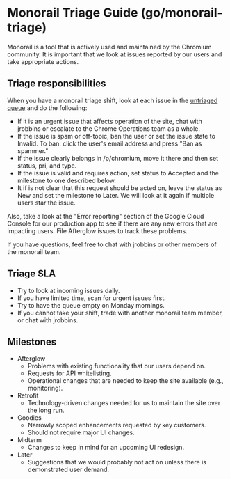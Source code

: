 # Monorail Triage Guide (go/monorail-triage)

Monorail is a tool that is actively used and maintained by
the Chromium community.  It is important that we look at
issues reported by our users and take appropriate actions.

## Triage responsibilities

When you have a monorail triage shift, look at each issue in the
[untriaged queue](https://bugs.chromium.org/p/monorail/issues/list?can=2&q=-has%3Amilestone+-has%3Aowner)
and do the following:

* If it is an urgent issue that affects operation of the site, chat with jrobbins or
  escalate to the Chrome Operations team as a whole.
* If the issue is spam or off-topic, ban the user or set the issue state to Invalid.
  To ban: click the user's email address and press "Ban as spammer."
* If the issue clearly belongs in /p/chromium, move it there and then set status, pri, and type.
* If the issue is valid and requires action, set status to Accepted and the milestone to one described below.
* It if is not clear that this request should be acted on, leave the status as New and set the milestone to Later.
  We will look at it again if multiple users star the issue.

Also, take a look at the "Error reporting" section of the Google Cloud Console for our
production app to see if there are any new errors that are impacting users.  File Afterglow
issues to track these problems.

If you have questions, feel free to chat with jrobbins or other members of the monorail team.


## Triage SLA

* Try to look at incoming issues daily.
* If you have limited time, scan for urgent issues first.
* Try to have the queue empty on Monday mornings.
* If you cannot take your shift, trade with another monorail team member, or chat with jrobbins.


## Milestones

* Afterglow
  * Problems with existing functionality that our users depend on.
  * Requests for API whitelisting.
  * Operational changes that are needed to keep the site available (e.g., monitoring).
* Retrofit
  * Technology-driven changes needed for us to maintain the site over the long run.
* Goodies
  * Narrowly scoped enhancements requested by key customers.
  * Should not require major UI changes.
* Midterm
  * Changes to keep in mind for an upcoming UI redesign.
* Later
  * Suggestions that we would probably not act on unless there is demonstrated user demand.
